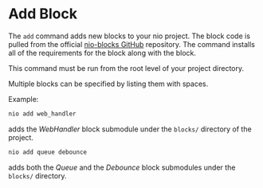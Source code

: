 # Add Block

The `add` command adds new blocks to your nio project. The block code is pulled from the official [nio-blocks GitHub](https://github.com/nio-blocks) repository. The command installs all of the requirements for the block along with the block.

This command must be run from the root level of your project directory.

Multiple blocks can be specified by listing them with spaces.

Example:
```bash
nio add web_handler
```
adds the _WebHandler_ block submodule under the `blocks/` directory of the project.

```bash
nio add queue debounce
```
adds both the _Queue_ and the _Debounce_ block submodules under the `blocks/` directory.
